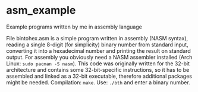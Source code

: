 # asm_example
Example programs written by me in assembly language

File bintohex.asm is a simple program written in assembly (NASM syntax), reading a single 8-digit (for simplicity) binary number from standard input, converting it into a hexadecimal number and printing the result on standard output. For assembly you obviously need a NASM assembler installed (Arch Linux: ```sudo pacman -S nasm```). This code was originally written for the 32-bit architecture and contains some 32-bit-specific instructions, so it has to be assembled and linked as a 32-bit executable, therefore additional packages might be needed. Compilation: ```make```. Use: ```./bth``` and enter a binary number.
